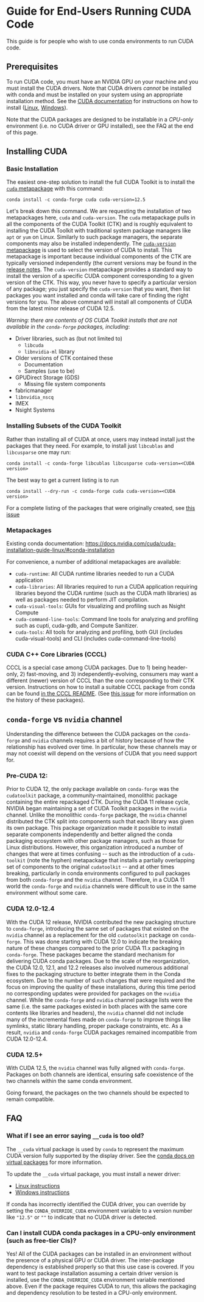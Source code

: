 # Guide for End-Users Running CUDA Code

This guide is for people who wish to use conda environments to run CUDA code.

## Prerequisites

To run CUDA code, you must have an NVIDIA GPU on your machine and you must install the CUDA drivers.
Note that CUDA drivers _cannot_ be installed with conda and must be installed on your system using an appropriate installation method.
See the [CUDA documentation](https://docs.nvidia.com/cuda/) for instructions on how to install ([Linux](https://docs.nvidia.com/cuda/cuda-installation-guide-linux/index.html), [Windows](https://docs.nvidia.com/cuda/cuda-installation-guide-microsoft-windows/index.html)). 

Note that the CUDA packages are designed to be installable in a *CPU-only* environment (i.e. no CUDA driver or GPU installed), see the FAQ at the end of this page.

## Installing CUDA

### Basic Installation

The easiest one-step solution to install the full CUDA Toolkit is to install the [`cuda` metapackage](https://github.com/conda-forge/cuda-feedstock/) with this command:

```
conda install -c conda-forge cuda cuda-version=12.5
```

Let's break down this command.
We are requesting the installation of two metapackages here, `cuda` and `cuda-version`.
The `cuda` metapackage pulls in all the components of the CUDA Toolkit (CTK) and is roughly equivalent to installing the CUDA Toolkit with traditional system package managers like `apt` or `yum` on Linux.
Similarly to such package managers, the separate components may also be installed independently.
The [`cuda-version` metapackage](https://github.com/conda-forge/cuda-version-feedstock/blob/main/recipe/README.md) is used to select the version of CUDA to install.
This metapackage is important because individual components of the CTK are typically versioned independently (the current versions may be found in the [release notes](https://docs.nvidia.com/cuda/cuda-toolkit-release-notes/index.html).
The `cuda-version` metapackage provides a standard way to install the version of a specific CUDA component corresponding to a given version of the CTK.
This way, you never have to specify a particular version of any package; you just specify the `cuda-version` that you want, then list packages you want installed and conda will take care of finding the right versions for you.
The above command will install all components of CUDA from the latest minor release of CUDA 12.5.

_Warning: there are contents of OS CUDA Toolkit installs that are not available in the `conda-forge` packages, including_:
- Driver libraries, such as (but not limited to)
    - `libcuda`
    - `libnvidia-ml` library
- Older versions of CTK contained these
    - Documentation
    - Samples (use to be)
- GPUDirect Storage (GDS)
    - Missing file system components
- fabricmanager
- `libnvidia_nscq`
- IMEX
- Nsight Systems

### Installing Subsets of the CUDA Toolkit

Rather than installing all of CUDA at once, users may instead install just the packages that they need. 
For example, to install just `libcublas` and `libcusparse` one may run:
```
conda install -c conda-forge libcublas libcusparse cuda-version=<CUDA version>
```
The best way to get a current listing is to run
```
conda install --dry-run -c conda-forge cuda cuda-version=<CUDA version>
```
For a complete listing of the packages that were originally created, see [this issue](https://github.com/conda-forge/staged-recipes/issues/21382) 

### Metapackages

Existing conda documentation: https://docs.nvidia.com/cuda/cuda-installation-guide-linux/#conda-installation

For convenience, a number of additional metapackages are available:
- `cuda-runtime`: All CUDA runtime libraries needed to run a CUDA application
- `cuda-libraries`: All libraries required to run a CUDA application requiring libraries beyond the CUDA runtime (such as the CUDA math libraries) as well as packages needed to perform JIT compilation.
- `cuda-visual-tools`: GUIs for visualizing and profiling such as Nsight Compute
- `cuda-command-line-tools`: Command line tools for analyzing and profiling such as cupti, cuda-gdb, and Compute Sanitizer.
- `cuda-tools`: All tools for analyzing and profiling, both GUI (includes cuda-visual-tools) and CLI (includes cuda-command-line-tools)

### CUDA C++ Core Libraries (CCCL)

CCCL is a special case among CUDA packages.
Due to 1) being header-only, 2) fast-moving, and 3) independently-evolving, consumers may want a different (newer) version of CCCL than the one corresponding to their CTK version.
Instructions on how to install a suitable CCCL package from conda can be found [in the CCCL README](https://github.com/NVIDIA/cccl/?tab=readme-ov-file#conda). (See [this issue](https://github.com/conda-forge/cuda-cccl-impl-feedstock/issues/2) for more information on the history of these packages).

## `conda-forge` vs `nvidia` channel

Understanding the difference between the CUDA packages on the `conda-forge` and `nvidia` channels requires a bit of history because of how the relationship has evolved over time.
In particular, how these channels may or may not coexist will depend on the versions of CUDA that you need support for.

### Pre-CUDA 12:

Prior to CUDA 12, the only package available on `conda-forge` was the `cudatoolkit` package, a community-maintained, monolithic package containing the entire repackaged CTK.
During the CUDA 11 release cycle, NVIDIA began maintaining a set of CUDA Toolkit packages in the `nvidia` channel.
Unlike the monolithic `conda-forge` package, the `nvidia` channel distributed the CTK split into components such that each library was given its own package.
This package organization made it possible to install separate components independently and better aligned the conda packaging ecosystem with other package managers, such as those for Linux distributions.
However, this organization introduced a number of changes that were at times confusing -- such as the introduction of a `cuda-toolkit` (note the hyphen) metapackage that installs a partially overlapping set of components to the original `cudatoolkit` -- and at other times breaking, particularly in conda environments configured to pull packages from both `conda-forge` and the `nvidia` channel.
Therefore, in a CUDA 11 world the `conda-forge` and `nvidia` channels were difficult to use in the same environment without some care.

### CUDA 12.0-12.4

With the CUDA 12 release, NVIDIA contributed the new packaging structure to `conda-forge`, introducing the same set of packages that existed on the `nvidia` channel as a replacement for the old `cudatoolkit` package on `conda-forge`.
This was done starting with CUDA 12.0 to indicate the breaking nature of these changes compared to the prior CUDA 11.x packaging in `conda-forge`.
These packages became the standard mechanism for delivering CUDA conda packages.
Due to the scale of the reorganization, the CUDA 12.0, 12.1, and 12.2 releases also involved numerous additional fixes to the packaging structure to better integrate them in the Conda ecosystem.
Due to the number of such changes that were required and the focus on improving the quality of these installations, during this time period no corresponding updates were provided for packages on the `nvidia` channel.
While the `conda-forge` and `nvidia` channel package lists were the same (i.e. the same packages existed in both places with the same core contents like libraries and headers), the `nvidia` channel did not include many of the incremental fixes made on `conda-forge` to improve things like symlinks, static library handling, proper package constraints, etc.
As a result, `nvidia` and `conda-forge` CUDA packages remained incompatible from CUDA 12.0-12.4.

### CUDA 12.5+

With CUDA 12.5, the `nvidia` channel was fully aligned with `conda-forge`.
Packages on both channels are identical, ensuring safe coexistence of the two channels within the same conda environment.

Going forward, the packages on the two channels should be expected to remain compatible.

## FAQ

### What if I see an error saying `__cuda` is too old?

The `__cuda` virtual package is used by `conda` to represent the maximum CUDA version fully supported by the display driver. See the [conda docs on virtual packages](https://conda.io/projects/conda/en/latest/user-guide/tasks/manage-virtual.html) for more information.

To update the `__cuda` virtual package, you must install a newer driver:
- [Linux instructions](https://docs.nvidia.com/cuda/cuda-installation-guide-linux/index.html#driver-installation)
- [Windows instructions](https://docs.nvidia.com/cuda/cuda-installation-guide-microsoft-windows/index.html#installing-cuda-development-tools)

If conda has incorrectly identified the CUDA driver, you can override by setting the `CONDA_OVERRIDE_CUDA` environment variable to a version number like `"12.5"` or `""` to indicate that no CUDA driver is detected.

### Can I install CUDA conda packages in a CPU-only environment (such as free-tier CIs)?

Yes! All of the CUDA packages can be installed in an environment without the presence of a physical GPU or CUDA driver.
The inter-package dependency is established properly so that this use case is covered.
If you want to test package installation assuming a certain driver version is installed, use the `CONDA_OVERRIDE_CUDA` environment variable mentioned above.
Even if the package requires CUDA to run, this allows the packaging and dependency resolution to be tested in a CPU-only environment.
